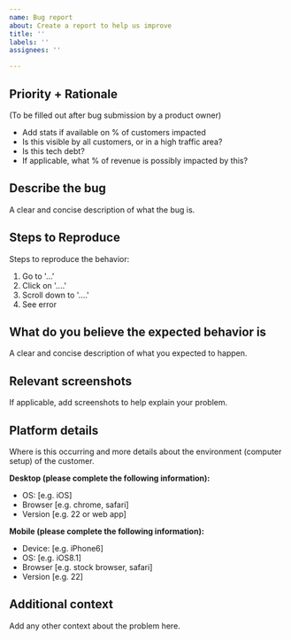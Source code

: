 ```yaml
---
name: Bug report
about: Create a report to help us improve
title: ''
labels: ''
assignees: ''

---
```


## Priority + Rationale

(To be filled out after bug submission by a product owner)

- Add stats if available on % of customers impacted
- Is this visible by all customers, or in a high traffic area?
- Is this tech debt?
- If applicable, what % of revenue is possibly impacted by this?

## Describe the bug

A clear and concise description of what the bug is.

## Steps to Reproduce

Steps to reproduce the behavior:

1. Go to '...'
2. Click on '....'
3. Scroll down to '....'
4. See error

## What do you believe the expected behavior is

A clear and concise description of what you expected to happen.

## Relevant screenshots

If applicable, add screenshots to help explain your problem.

## Platform details

Where is this occurring and more details about the environment (computer setup) of the customer.

**Desktop (please complete the following information):**

- OS: [e.g. iOS]
- Browser [e.g. chrome, safari]
- Version [e.g. 22 or web app]

**Mobile (please complete the following information):**

- Device: [e.g. iPhone6]
- OS: [e.g. iOS8.1]
- Browser [e.g. stock browser, safari]
- Version [e.g. 22]

## Additional context

Add any other context about the problem here.
